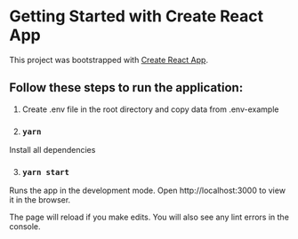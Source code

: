 # Getting Started with Create React App

This project was bootstrapped with [Create React App](https://github.com/facebook/create-react-app).

## Follow these steps to run the application:

1) Create .env file in the root directory and copy data from .env-example

2) ### `yarn`

Install all dependencies

3) ### `yarn start`

Runs the app in the development mode.
Open http://localhost:3000 to view it in the browser.

The page will reload if you make edits.
You will also see any lint errors in the console. 
